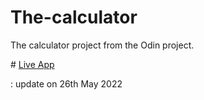 # The-calculator
 The calculator project from the Odin project.


 \# [Live App](https://eyeri91.github.io/the-calculator/)


: update on 26th May 2022
